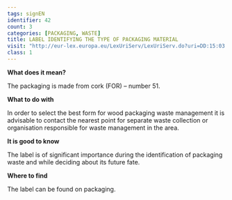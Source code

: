 ```yaml
---
tags: signEN
identifier: 42
count: 3
categories: [PACKAGING, WASTE]
title: LABEL IDENTIFYING THE TYPE OF PACKAGING MATERIAL
visit: "http://eur-lex.europa.eu/LexUriServ/LexUriServ.do?uri=DD:15:03:31997D0129:PL:PDF"
class: 1
---
```

**What does it mean?**

The packaging is made from cork (FOR) – number 51.

**What to do with**

In order to select the best form for wood packaging waste management it is advisable to contact the nearest point for separate waste collection or organisation responsible for waste management in the area.

**It is good to know**

The label is of significant importance during the identification of packaging waste and while deciding about its future fate.

**Where to find**

The label can be found on packaging.